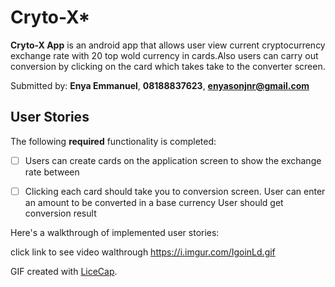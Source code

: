 # Cryto-X*

**Cryto-X App** is an android app that allows user view current cryptocurrency exchange rate with 20 top wold currency in cards.Also users can carry out conversion by clicking on the card which takes take to the converter screen.

Submitted by: **Enya Emmanuel**, **08188837623**, **enyasonjnr@gmail.com**



## User Stories

The following **required** functionality is completed:

* [ ] Users can create cards on the application screen to show the 
	exchange rate between
* [ ] Clicking each card should take you to conversion screen. User can 	enter an amount to be converted in a base currency User should get  	conversion result



Here's a walkthrough of implemented user stories:

click link to see video walthrough https://i.imgur.com/IgoinLd.gif

GIF created with [LiceCap](http://www.cockos.com/licecap/).

